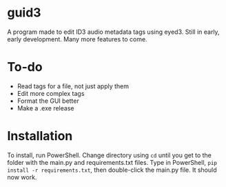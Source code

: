 # guid3
A program made to edit ID3 audio metadata tags using eyed3. Still in early, early development. Many more features to come. 
# To-do
- Read tags for a file, not just apply them
- Edit more complex tags
- Format the GUI better
- Make a .exe release
# Installation
To install, run PowerShell. Change directory using `cd` until you get to the folder with the main.py and requirements.txt files. Type in PowerShell, `pip install -r requirements.txt`, then double-click the main.py file. It should now work.
